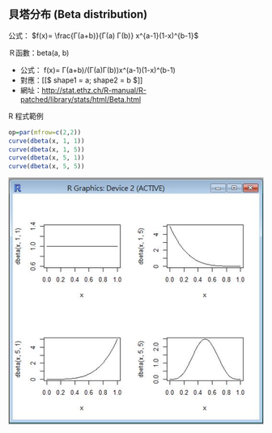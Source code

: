 ## 貝塔分布 (Beta distribution)

公式： $f(x)= \frac{Γ(a+b)}{Γ(a) Γ(b)} x^{a-1}(1-x)^{b-1}$

Ｒ函數：beta(a, b) 

* 公式： f(x)= Γ(a+b)/(Γ(a)Γ(b))x^(a-1)(1-x)^(b-1)
* 對應：[[$ shape1 = a; shape2 = b  $]]
* 網址：http://stat.ethz.ch/R-manual/R-patched/library/stats/html/Beta.html

R 程式範例

```R
op=par(mfrow=c(2,2))
curve(dbeta(x, 1, 1))
curve(dbeta(x, 1, 5))
curve(dbeta(x, 5, 1))
curve(dbeta(x, 5, 5))
```

![](dbetaCurve4.jpg)

